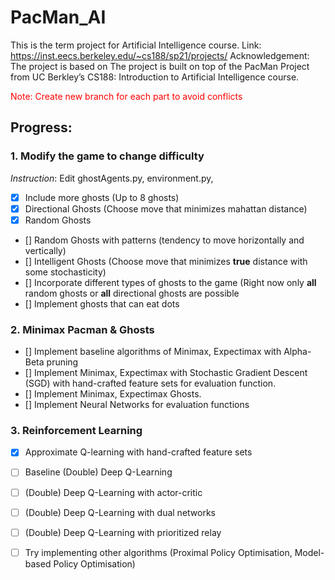 # PacMan_AI
This is the term project for Artificial Intelligence course. 
Link: https://inst.eecs.berkeley.edu/~cs188/sp21/projects/
Acknowledgement: The project is based on The project is built on top of the PacMan Project from UC Berkley’s CS188: Introduction to Artificial Intelligence course.

<span style='color: red;'>Note: Create new branch for each part to avoid conflicts</span>
## Progress:
### 1. Modify the game to change difficulty
_Instruction_: Edit ghostAgents.py, environment.py, 
- [x] Include more ghosts (Up to 8 ghosts)
- [x] Directional Ghosts (Choose move that minimizes mahattan distance)
- [x] Random Ghosts
- [] Random Ghosts with patterns (tendency to move horizontally and vertically)
- [] Intelligent Ghosts (Choose move that minimizes __true__ distance with some stochasticity)
- [] Incorporate different types of ghosts to the game (Right now only __all__ random ghosts or __all__ directional ghosts are possible
- [] Implement ghosts that can eat dots

### 2. Minimax Pacman & Ghosts
- [] Implement baseline algorithms of Minimax, Expectimax with Alpha-Beta pruning
- [] Implement Minimax, Expectimax with Stochastic Gradient Descent (SGD) with hand-crafted feature sets for evaluation function.
- [] Implement Minimax, Expectimax Ghosts.
- [] Implement Neural Networks for evaluation functions

### 3. Reinforcement Learning
- [x] Approximate Q-learning with hand-crafted feature sets
- [ ] Baseline (Double) Deep Q-Learning 
- [ ] (Double) Deep Q-Learning with actor-critic
- [ ] (Double) Deep Q-Learning with dual networks
- [ ] (Double) Deep Q-Learning with prioritized relay
- [ ] Try implementing other algorithms (Proximal Policy Optimisation, Model-based Policy Optimisation)

